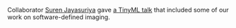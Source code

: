 Collaborator [Suren Jayasuriya][s] gave [a TinyML talk][v] that included some of our work on software-defined imaging.

[v]: https://youtu.be/CGEovcsfh-0
[s]: https://web.asu.edu/imaging-lyceum
